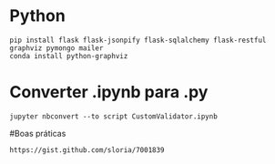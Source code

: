 # Python

```
pip install flask flask-jsonpify flask-sqlalchemy flask-restful graphviz pymongo mailer
conda install python-graphviz
```

# Converter .ipynb para .py


```
jupyter nbconvert --to script CustomValidator.ipynb
```

#Boas práticas
```
https://gist.github.com/sloria/7001839
```
